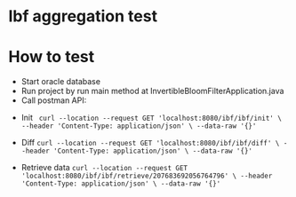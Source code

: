 # Ibf aggregation test


# How to test 
- Start oracle database
- Run project by run main method at InvertibleBloomFilterApplication.java
- Call postman API:
+ Init
  `
  curl --location --request GET 'localhost:8080/ibf/ibf/init' \
  --header 'Content-Type: application/json' \
  --data-raw '{}'`
  
+ Diff
`
  curl --location --request GET 'localhost:8080/ibf/ibf/diff' \
  --header 'Content-Type: application/json' \
  --data-raw '{}'
`
+ Retrieve data
`
  curl --location --request GET 'localhost:8080/ibf/ibf/retrieve/207683692056764796' \
  --header 'Content-Type: application/json' \
  --data-raw '{}'
`